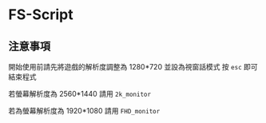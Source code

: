 # FS-Script

## 注意事項

開始使用前請先將遊戲的解析度調整為 1280*720
並設為視窗話模式
按 `esc` 即可結束程式

若螢幕解析度為 2560*1440
請用 `2k_monitor`

若為螢幕解析度為 1920*1080
請用 `FHD_monitor`
